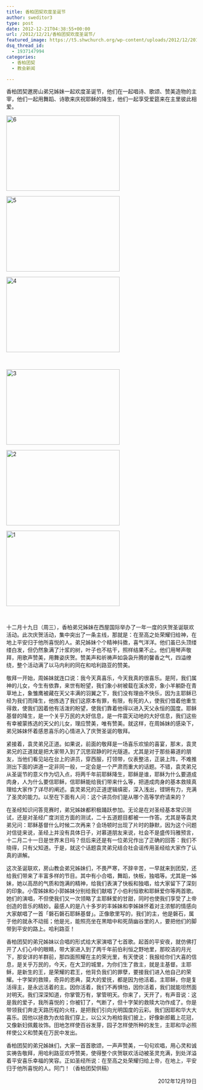 ```yaml
---
title: 香柏团契欢度圣诞节
author: sweditor3
type: post
date: 2012-12-21T04:38:55+00:00
url: /2012/12/21/香柏团契欢度圣诞节/
featured_image: https://t5.shwchurch.org/wp-content/uploads/2012/12/20121221123805305.jpg
dsq_thread_id:
  - 1937147994
categories:
  - 香柏团契
  - 教会新闻

---
```

香柏团契邀房山弟兄姊妹一起欢度圣诞节，他们在一起唱诗、歌颂、赞美造物的主宰，他们一起用舞蹈、诗歌来庆祝耶稣的降生，他们一起享受爱筵来在主里彼此相爱。

<!--more-->

<div id="gallery-1" class="gallery galleryid-1 default columns_3 gallery-columns-3  gallery-size-thumbnail ">
  <dl class="gallery-item gallery-startcol">
    <dt class="gallery-icon">
      <a href="https://t5.shwchurch.org/wp-content/uploads/2012/12/20121221123805305.jpg" title="6"> <img src="https://t5.shwchurch.org/wp-content/uploads/2012/12/20121221123805305.jpg" width="300" height="199" title="6" class="attachment-thumbnail" alt="6" /></a>
    </dt>
  </dl>
  
  <dl class="gallery-item">
    <dt class="gallery-icon">
      <a href="https://t5.shwchurch.org/wp-content/uploads/2012/12/20121221123800202.jpg" title="5"> <img src="https://t5.shwchurch.org/wp-content/uploads/2012/12/20121221123800202.jpg" width="300" height="199" title="5" class="attachment-thumbnail" alt="5" /></a>
    </dt>
  </dl>
  
  <dl class="gallery-item gallery-endcol">
    <dt class="gallery-icon">
      <a href="https://t5.shwchurch.org/wp-content/uploads/2012/12/2012122112375584.jpg" title="4"> <img src="https://t5.shwchurch.org/wp-content/uploads/2012/12/2012122112375584.jpg" width="300" height="199" title="4" class="attachment-thumbnail" alt="4" /></a>
    </dt>
  </dl>
  
  <br class='clear' /> 
  
  <dl class="gallery-item gallery-startcol">
    <dt class="gallery-icon">
      <a href="https://t5.shwchurch.org/wp-content/uploads/2012/12/20121221123751648.jpg" title="3"> <img src="https://t5.shwchurch.org/wp-content/uploads/2012/12/20121221123751648.jpg" width="300" height="199" title="3" class="attachment-thumbnail" alt="3" /></a>
    </dt>
  </dl>
  
  <dl class="gallery-item">
    <dt class="gallery-icon">
      <a href="https://t5.shwchurch.org/wp-content/uploads/2012/12/20121221123747482.jpg" title="2"> <img src="https://t5.shwchurch.org/wp-content/uploads/2012/12/20121221123747482.jpg" width="300" height="199" title="2" class="attachment-thumbnail" alt="2" /></a>
    </dt>
  </dl>
  
  <dl class="gallery-item gallery-endcol">
    <dt class="gallery-icon">
      <a href="https://t5.shwchurch.org/wp-content/uploads/2012/12/20121221123742134.jpg" title="1"> <img src="https://t5.shwchurch.org/wp-content/uploads/2012/12/20121221123742134.jpg" width="300" height="199" title="1" class="attachment-thumbnail" alt="1" /></a>
    </dt>
  </dl>
  
  <br class='clear' />
</div>

<!-- file gallery output cached on 2019.04.08 ＠ 19:47:15-->

十二月十九日（周三），香柏弟兄姊妹在西屋国际举办了一年一度的庆贺圣诞联欢活动。此次庆贺活动，集中突出了一条主线，那就是：在至高之处荣耀归给神，在地上平安归于他所喜悦的人。弟兄姊妹个个精神抖擞，喜气洋洋。他们虽已头顶缕缕白发，但仍然象满了汁浆的树，叶子也不枯干，照样结果不止。他们用琴声敬拜，用歌声赞美，用舞姿庆贺。赞美声和祈祷声如袅袅升腾的馨香之气，四溢缭绕，整个活动满了以马内利的同在和哈利路亚的赞美。

敬拜一开始，周姊妹就连口说：我今天真喜乐，今天我真的很喜乐。是阿，我们属神的儿女，今生有依靠，来世有盼望，我们象小树被载在溪水旁，象小羊躺卧在青草地上，象雏鹰被藏在天父丰满的羽翼之下，我们没有理由不快乐，因为主耶稣已经为我们而降生，他拣选了我们这原本有罪，有限，有死的人，使我们借着他重生得救，使我们因着他有活泼的盼望，使我们靠着他得以进入天父永恒的国度。耶稣基督的降生，是一个关乎万民的大好信息，是一件震天动地的大好信息，我们这些有幸被蒙拣选的天父的儿女，理应赞美，唯有赞美。就这样，在周姊妹的感染下，弟兄姊妹怀着感恩喜乐的心情进入了庆贺圣诞的敬拜。

紧接着，袁灵弟兄正道。如果说，前面的敬拜是一场喜乐欢愉的喜宴，那末，袁灵弟兄的正道就是把大家带入到了沉思寂静的时光隧道。尤其是对于那些募道的朋友，当他们看见站在台上的讲员，穿西服，打领带，仪表整洁，正装上阵，不难推测出下面的讲道一定非同一般，一定会是一个严肃而重大的话题。不错，袁灵弟兄从圣诞节的意义作为切入点，将两千年前耶稣降生，耶稣是谁，耶稣为什么要道成肉身，人为什么要信耶稣，信耶稣能给我们带来什么等，把道成肉身的基本救赎真理给大家作了详尽的阐述。袁灵弟兄的正道逻辑缜密，深入浅出，铿锵有力，充满了圣灵的能力。以至在下面有人问：这个讲员你们是从哪个高等学府请来的？

在圣经知识问答竞赛时，弟兄姊妹都积极踊跃参加。无论是在对圣经基本常识测试，还是对圣经广度浏览方面的测试，二十五道题目都被一一作答。尤其是等袁灵弟兄问：耶稣基督什么时候二次再来？会场顿时出现了片时的静默，因为这个问题对信徒来说，圣经上并没有具体日子，对慕道朋友来说，社会不是盛传玛雅预言，十二月二十一日是世界末日吗？但后来还是有一位弟兄作出了正确的回答：我们不晓得，只有父知道。于是，就这个话题袁灵弟兄结合社会谣传用圣经给大家作了认真的讲解。

这次圣诞联欢，房山教会弟兄姊妹们，不畏严寒，不辞辛苦，一早就来到团契，还给我们带来了丰富多样的节目。其中有小合唱，舞蹈，快板，独唱等。尤其是一姊妹，她以高昂的气质和饱满的精神，给我们表演了快板和独唱，给大家留下了深刻的印象。小雪姊妹和小郭姊妹分别给我们献唱了小伯利恒歌和耶稣爱你等两首歌。她们的演唱，不但使我们又一次领略了主耶稣爱的甘甜，同时也使我们享受了上帝创造的音乐的精妙。最感人的是八十多岁的丰姊妹和李姊妹怀着对主浓郁的情感向大家献唱了一首「磐石磐石耶稣基督」。正像歌里写的，我们的主，他是磐石，属于他的就永不动摇；他是光，能照亮坐在黑暗中和死荫幽谷里的人，要把他们的脚带到平安的路上。哈利路亚！

香柏团契的弟兄姊妹以合唱的形式给大家演唱了七首歌。起首的平安夜，就仿佛打开了人们心中的眼睛，带大家进入到了两千年前伯利恒之野地里，那皎洁的月光下，那安详的羊群前，那四面照耀在主的荣光里，有天使说：我报给你们大喜的信息，是关乎万民的，今天，在大卫的城里，为你们生了救主，就是主基督。主耶稣，是新生的王，是荣耀的君王，他背负我们的罪孽，要接我们进入他自己的荣耀。十字架的救赎，奇异的恩典，莫大的爱抚，都是因为他活着。主耶稣，你是复活得主，是永远活着的主。因你活着，我们不再惧怕，因你活着，我们就能坦然面对明天。我们深深知道，你掌管万有，掌管明天。你来了，天开了，有声音说：这是我的爱子，我所喜悦的；你被钉了，气断了，但十字架的救赎大功作成了。你是带领我们奔走天路历程的火柱，是把我们引向光明国度的云彩。我们因耶和华大大喜乐。因他以拯救为衣给我们穿上，以公义为袍给我们披上，好像新郎戴上花冠，又像新妇佩戴妆饰。田地怎样使百谷发芽，园子怎样使所种的发生，主耶和华必照样使公义和赞美在万民中发出。

香柏团契的弟兄姊妹们，大家一首首歌颂，一声声赞美，一句句欢唱，用心灵和诚实祷告敬拜，用哈利路亚欢呼赞美，使得整个庆贺联欢活动被圣灵充满，到处洋溢着平安喜乐幸福的笑容。正如圣经所说：在至高之处荣耀归给上帝，在地上，平安归于他所喜悦的人。阿门！（香柏团契供稿）

<p style="text-align: right;">
  2012年12月19日
</p>

&nbsp;